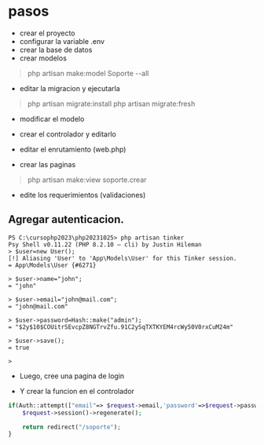 # pasos

* crear el proyecto
* configurar la variable .env
* crear la base de datos
* crear modelos

> php artisan make:model Soporte --all

* editar la migracion y ejecutarla

> php artisan migrate:install
> php artisan migrate:fresh

* modificar el modelo

* crear el controlador y editarlo

* editar el enrutamiento (web.php)

* crear las paginas

> php artisan make:view soporte.crear

* edite los requerimientos (validaciones)

## Agregar autenticacion.

```shell
PS C:\cursophp2023\php20231025> php artisan tinker
Psy Shell v0.11.22 (PHP 8.2.10 — cli) by Justin Hileman
> $user=new User();
[!] Aliasing 'User' to 'App\Models\User' for this Tinker session.
= App\Models\User {#6271}

> $user->name="john";
= "john"

> $user->email="john@mail.com";
= "john@mail.com"

> $user->password=Hash::make("admin");
= "$2y$10$COUitrSEvcpZ8NGTrvZfu.91C2ySqTXTKYEM4rcWy50V0rxCuM24m"

> $user->save();
= true

>
```

* Luego, cree una pagina de login

* Y crear la funcion en el controlador

```php
if(Auth::attempt(["email"=> $request->email,'password'=>$request->password])) {
    $request->session()->regenerate();

    return redirect("/soporte");
}
```